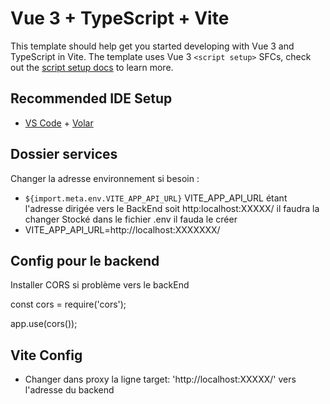 # Vue 3 + TypeScript + Vite

This template should help get you started developing with Vue 3 and TypeScript in Vite. The template uses Vue 3 `<script setup>` SFCs, check out the [script setup docs](https://v3.vuejs.org/api/sfc-script-setup.html#sfc-script-setup) to learn more.

## Recommended IDE Setup

- [VS Code](https://code.visualstudio.com/) + [Volar](https://marketplace.visualstudio.com/items?itemName=Vue.volar)

## Dossier services

Changer la adresse environnement si besoin :
 - `${import.meta.env.VITE_APP_API_URL}` 
 VITE_APP_API_URL étant l'adresse dirigée vers le BackEnd soit http:localhost:XXXXX/ il faudra la changer
 Stocké dans le fichier .env il fauda le créer 
 - VITE_APP_API_URL=http://localhost:XXXXXXX/

## Config pour le backend

Installer CORS si problème vers le backEnd

const cors = require('cors');

app.use(cors());

## Vite Config 
- Changer dans proxy la ligne  target: 'http://localhost:XXXXX/' vers l'adresse du backend